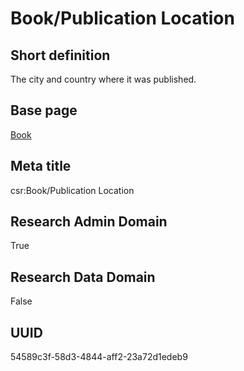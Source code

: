 # Book/Publication Location
## Short definition
The city and country where it was published.
## Base page
[Book](https://github.com/EuroCRIS/CASRAI-Dictionairies/blob/main/Objects/Book.md)
## Meta title
csr:Book/Publication Location
## Research Admin Domain
True
## Research Data Domain
False
## UUID
54589c3f-58d3-4844-aff2-23a72d1edeb9
